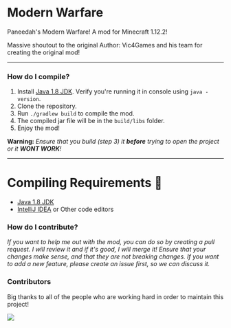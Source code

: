 # Modern Warfare

Paneedah's Modern Warfare! A mod for Minecraft 1.12.2!

Massive shoutout to the original Author: Vic4Games and his team for creating the original mod!

---

### How do I compile?
1. Install [Java 1.8 JDK](https://adoptium.net/en-GB/temurin/releases/?version=8). Verify you're running it in console using `java -version`.
2. Clone the repository.
4. Run `./gradlew build` to compile the mod.
5. The compiled jar file will be in the `build/libs` folder.
6. Enjoy the mod!

**Warning:** _Ensure that you build (step 3) it __before__ trying to open the project or it __WONT WORK__!_

---

# Compiling Requirements 🧾
- [Java 1.8 JDK](https://adoptium.net/en-GB/temurin/releases/?version=8)
- [IntelliJ IDEA](https://www.jetbrains.com/idea/download/#section=windows) or Other code editors


### How do I contribute?
_If you want to help me out with the mod, you can do so by creating a pull request. I will review it and if it's good, I will merge it!_
_Ensure that your changes make sense, and that they are not breaking changes. If you want to add a new feature, please create an issue first, so we can discuss it._


### Contributors
Big thanks to all of the people who are working hard in order to maintain this project!

<a href="https://github.com/Paneedah/paneedah-modern-warfare/graphs/contributors">
  <img src="https://contrib.rocks/image?repo=Paneedah/paneedah-modern-warfare" />
</a>
